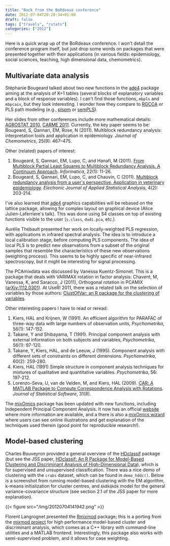 ```yaml
---
title: "Back from the BoRdeaux conference"
date: 2012-07-04T20:28:34+01:00
draft: false
tags: ["travels", "rstats"]
categories: ["2012"]
---
```


Here is a quick wrap up of the BoRdeaux conference. I won't detail the conference program itself, but just drop some words on packages that were presented together with their applications (in various fields: epidemiology, social sciences, teaching, high dimensional data, chemometrics).

## Multivariate data analysis

Stéphanie Bougeard talked about two new functions in the [ade4](http://cran.r-project.org/web/packages/ade4/index.html) package aiming at the analysis of K+1 tables (several blocks of explanatory variables and a block of response variables). I can't find those functions, `mbpls` and `mbpcaiv`, but they look interesting. I wonder how they compare to [RGCCA](http://cran.r-project.org/web/packages/RGCCA/index.html) or PLS path modeling (e.g., [plspm](http://cran.r-project.org/web/packages/plspm/index.html) or [semPLS](http://cran.r-project.org/web/packages/semPLS/index.html)).

Her slides from other conferences include more mathematical details: [AGROSTAT 2010](http://www.agrostat2010.unisannio.it/Presentazioni%20Agrostat/Session%2010/Bougeard.pdf),  [CARME 2011](http://carme2011.agrocampus-ouest.fr/slides/Bougeard_Qannari_Fablet.pdf). Currently, the key paper seems to be: Bougeard, S, Qannari, EM, Rose, N (2011). Multiblock redundancy analysis: interpretation tools and application in epidemiology. *Journal of Chemometrics*, 25(9): 467–475.

Other (related) papers of interest:

1. Bougeard, S, Qannari, EM, Lupo, C, and Hanafi, M (2011). [From Multiblock Partial Least Squares to Multiblock Redundancy Analysis. A Continuum Approach](http://www.mii.lt/Informatica/pdf/INFO811.pdf). *Informatica*, 22(1): 11-26.
2. Bougeard, S, Qannari, EM, Lupo, C, and Chauvin, C (2011). [Multiblock redundancy analysis from a user's perspective. Application in veterinary epidemiology](http://212.189.136.205/index.php/ejasa/article/viewFile/11014/10507). *Electronic Journal of Applied Statistical Analysis*, 4(2): 203-214.

I've also learned that [ade4](http://cran.r-project.org/web/packages/ade4/index.html) graphics capabilities will be rebased on the lattice package, allowing for complex layout on graphical device (Alice Julien-Laferriere's talk). This was done using S4 classes on top of existing functions visible to the user (`s.class`, `dudi.pca`, etc.).

Aurélie Thébault presented her work on locally-weighted PLS regression, with applications in infrared spectral analysis. The idea is to introduce a local calibration stage, before computing PLS components. The idea of local PLS is to predict new observations from a subset of the original samples that resemble the characteristics of these new observations (weighting process). This seems to be highly specific of near-infrared spectroscopy, but it might be interesting for signal processing.

The PCAmixdata was discussed by Vanessa Kuentz-Simonet. This is a package that deals with VARIMAX rotation in factor analysis: Chavent, M, Vanessa, K, and Saracco, J (2011), Orthogonal rotation in PCAMIX ([arXiv:1112.0301](http://fr.arXiv.org/abs/1112.0301)).
At UseR! 2011, there was a related talk on the selection of variables by those authors: [ClustOfVar: an R package for the clustering of variables](http://bit.ly/KZXzYQ). 

Other interesting papers I have to read or reread:

1. Kiers, HAL and Krijnen, W (1991). An efficient algorithm for PARAFAC of three-way data with large numbers of observation units, *Psychometrika*, 56(1): 147-152.
2. Takane, Y and Shibayama, T (1991). Principal component analysis with external information on both subjects and variables, *Psychometrika*, 56(1): 97-120.
3. Takane, Y, Kiers, HAL, and de Leeuw, J (1995). Component analysis with different sets of constraints on different dimensions. *Psychometrika*, 60(2): 259-280.
4. Kiers, HAL (1991) Simple structure in component analysis techniques for mixtures of qualitative and quantitative variables. *Psychometrika*, 56: 197-212.
5. Lorenzo-Seva, U, van de Velden, M, and Kiers, HAL (2009). [CAR: A MATLAB Package to Compute Correspondence Analysis with Rotations](http://www.jstatsoft.org/v31/i08/). *Journal of Statistical Software*, 31(8).

The [mixOmics](http://cran.r-project.org/web/packages/mixOmics/index.html) package has been updated with new functions, including Independent Principal Component Analysis. It now has an official [website](http://perso.math.univ-toulouse.fr/mixomics/) where more information are available, and a there is also a [mixOmics wizard](http://mixomics.qfab.org/) where users can see online illustrations and get explanation of the techniques used therein (good point for reproducible research!).

## Model-based clustering

Charles Bouveyron provided a general overview of the [HDclassif](http://cran.r-project.org/web/packages/HDclassif/index.html) package (but see the JSS paper, [HDclassif: An R Package for Model-Based Clustering and Discriminant Analysis of High-Dimensional Data](http://www.jstatsoft.org/v46/i06/)), which is for supervised and unsupervised classification. There was a nice demo of clustering with the `crabs` dataset, which can be found in `demo_hddc()`. Below is a screenshot from running model-based clustering with the EM algorithm, k-means initialization for cluster centres, and `AkBkQkDk` model for the general variance-covariance structure (see section 2.1 of the JSS paper for more explanation).

{{< figure src="/img/20120704141942.png" >}}

Florent Langrognet presented the [Rmixmod](http://cran.r-project.org/web/packages/Rmixmod/index.html) package; this is a porting from the [mixmod project](http://www.mixmod.org/) for high performance model-based cluster and discriminant analysis, which comes as a C++ library with command-line utilities and a MATLAB frontend. Interestingly, this package also works with semi-supervised problem, and it allows for case weighting.

